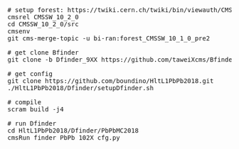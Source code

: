 
<pre>
# setup forest: https://twiki.cern.ch/twiki/bin/viewauth/CMS/HiForestSetup
cmsrel CMSSW_10_2_0
cd CMSSW_10_2_0/src
cmsenv
git cms-merge-topic -u bi-ran:forest_CMSSW_10_1_0_pre2

# get clone Bfinder
git clone -b Dfinder_9XX https://github.com/taweiXcms/Bfinder.git

# get config
git clone https://github.com/boundino/HltL1PbPb2018.git
./HltL1PbPb2018/Dfinder/setupDfinder.sh 

# compile
scram build -j4

# run Dfinder
cd HltL1PbPb2018/Dfinder/PbPbMC2018
cmsRun finder_PbPb_102X_cfg.py
</pre>
